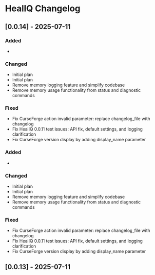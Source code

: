 # HealIQ Changelog

## [0.0.14] - 2025-07-11

### Added
- 

### Changed
- Initial plan
- Initial plan
- Remove memory logging feature and simplify codebase
- Remove memory usage functionality from status and diagnostic commands

### Fixed
- Fix CurseForge action invalid parameter: replace changelog_file with changelog
- Fix HealIQ 0.0.11 test issues: API fix, default settings, and logging clarification
- Fix CurseForge version display by adding display_name parameter

### Added
- 

### Changed
- Initial plan
- Initial plan
- Remove memory logging feature and simplify codebase
- Remove memory usage functionality from status and diagnostic commands

### Fixed
- Fix CurseForge action invalid parameter: replace changelog_file with changelog
- Fix HealIQ 0.0.11 test issues: API fix, default settings, and logging clarification
- Fix CurseForge version display by adding display_name parameter

## [0.0.13] - 2025-07-11
